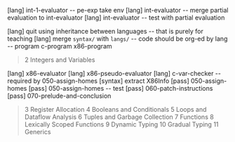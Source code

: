 [lang] int-1-evaluator -- pe-exp take env
[lang] int-evaluator -- merge partial evaluation to int-evaluator
[lang] int-evaluator -- test with partial evaluation

[lang] quit using inheritance between languages -- that is purely for teaching
[lang] merge `syntax/` with `langs/` -- code should be org-ed by lang -- program c-program x86-program

> 2 Integers and Variables

[lang] x86-evaluator
[lang] x86-pseudo-evaluator
[lang] c-var-checker -- required by 050-assign-homes
[syntax] extract X86Info
[pass] 050-assign-homes
[pass] 050-assign-homes -- test
[pass] 060-patch-instructions
[pass] 070-prelude-and-conclusion

> 3 Register Allocation
> 4 Booleans and Conditionals
> 5 Loops and Dataflow Analysis
> 6 Tuples and Garbage Collection
> 7 Functions
> 8 Lexically Scoped Functions
> 9 Dynamic Typing
> 10 Gradual Typing
> 11 Generics
